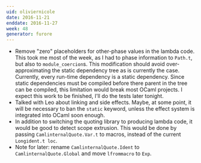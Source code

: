 ```yaml
---
uid: oliviernicole
date: 2016-11-21
enddate: 2016-11-27
week: 48
generator: furore
---
```


* Remove "zero" placeholders for other-phase values in the lambda code. This
  took me most of the week, as I had to phase information to `Path.t`, but also
  to `module_coercion`s.
  This modification should avoid over-approximating the static dependency tree
  as is currently the case. Currently, every run-time dependency is a static
  dependency. Since static dependencies must be compiled before there parent in
  the tree can be compiled, this limitation would break most OCaml projects.
  I expect this work to be finished, I'll do the tests later tonight.
* Talked with Leo about linking and side effects. Maybe, at some point, it will
  be necessary to ban the `static` keyword, unless the effect system is
  integrated into OCaml soon enough.
* In addition to switching the quoting library to producing lambda code, it
  would be good to detect scope extrusion. This would be done by passing
  `CamlinternalQuote.Var.t` to macros, instead of the current `Longident.t loc`.
* Note for later: rename `CamlinternalQuote.Ident` to
  `CamlinternalQuote.Global` and move `lfrommacro` to `Exp`.

